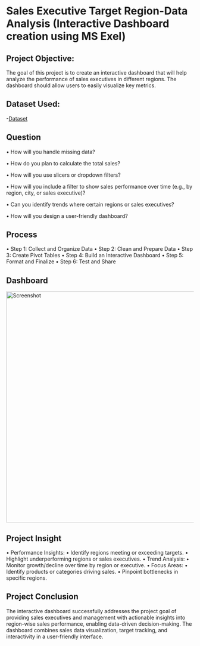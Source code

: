 # Sales Executive Target Region-Data Analysis (Interactive Dashboard creation using MS Exel)

## Project Objective:
The goal of this project is to create an interactive dashboard that will help analyze the performance of sales executives in different regions. The dashboard should allow users to easily visualize key metrics.

## Dataset Used:
-<a href="https://github.com/pradnya-madane">Dataset</a>

## Question 
•	How will you handle missing data?

•	How do you plan to calculate the total sales?

•	How will you use slicers or dropdown filters?

•	How will you include a filter to show sales performance over time (e.g., by region, city, or sales executive)?

•	Can you identify trends where certain regions or sales executives?

•	How will you design a user-friendly dashboard?

## Process
•	Step 1: Collect and Organize Data
•	Step 2: Clean and Prepare Data
•	Step 3: Create Pivot Tables
•	Step 4: Build an Interactive Dashboard
•	Step 5: Format and Finalize
•	Step 6: Test and Share


## Dashboard
<img width="619" alt="Screenshot" src="https://github.com/user-attachments/assets/dffa43d3-69fe-4434-bfa7-c7cffe3c7957" />

## Project Insight 
•  Performance Insights:
•	Identify regions meeting or exceeding targets.
•	Highlight underperforming regions or sales executives.
•  Trend Analysis:
•	Monitor growth/decline over time by region or executive.
•  Focus Areas:
•	Identify products or categories driving sales.
•	Pinpoint bottlenecks in specific regions.

## Project Conclusion
The interactive dashboard successfully addresses the project goal of providing sales executives and management with actionable insights into region-wise sales performance, enabling data-driven decision-making. The dashboard combines sales data visualization, target tracking, and interactivity in a user-friendly interface.




 





 




